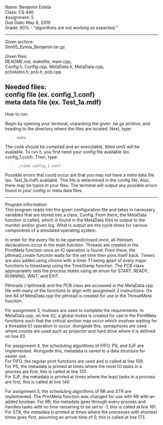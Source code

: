 Name: Benjamin Estela  
Class: CS 446  
Assignment: 5  
Due Date: May 8, 2019  
Grade: 80% - “algorithms are not working as expected.”

---  

Given archive:  
Sim05_Estela_Benjamin.tar.gz  

Given files:  
README.md, makefile, main.cpp,  
Config.h, Config.cpp, MetaData.h, MetaData.cpp,  
pcbstates.h, pcb.h, pcb.cpp  

Needed files:  
config file (ex. config_1.conf)  
meta data file (ex. Test_1a.mdf)  
---  

How to run:  

Begin by opening your terminal, unpacking the given .tar.gz archive, 
and heading to the directory where the files are located. 
Next, type:   

>`make`  

The code should be compiled and an executable, titled sim5 will be available. 
To run it, you first need your config file available (ex. config_1.conf).
Then, type:

>`./sim5 config_1.conf`

Possible errors that could occur are that you may not have a meta data 
file (ex. Test_1a.mdf) available. This file is determined in the config file.
Also, there may be typos in your files. The terminal will output any possible
errors found in your config or meta data files.

---  

Program Information:  
This program reads into the given configuration file and takes in necessary 
variables that are stored into a class, Config. From there, the MetaData 
function is called, which is found in the MetaData files to output to the
monitor and/or given log. What is output are the cycle times for various
components of a simulated operating system.  

In order for the every file to be opened/closed once, all ifstream 
declarations occur in the main function. Threads are created in the 
PrintMeta function once an IO operation is found. From there, the 
pthread_create function waits for the set time then joins itself 
back. Timers are also added using chrono with a timer T1 being apart of 
every major functions to timestamp using the TimeStamp function. The PCB 
class appropriately sets the process states using an enum for START, READY, 
RUNNING, WAIT, and EXIT.  

Pthreads (-lpthread) and the PCB class are accessed in the MetaData.cpp file with many 
of the functions to align with assignment 2 instructions. On line 84 of 
MetaData.cpp the pthread is created for use in the ThreadMeta function.

For assignment 3, mutexes are used to complete the requirements. In 
MetaData.cpp, on line 42, a global mutex is created for use in the 
PrintMeta functions such that the critical section may occur which involves 
waiting for a threaded IO operation to occur. Alongside this, semaphores are 
used where counts are used such as projector and hard drive where it is defined
on line 43.

For assignment 4, the scheduling algorithms of FIFO, PS, and SJF are implemented.
Alongside this, metadata is saved to a data structure for easier use.  
For FIFO, the regular print functions are used and is called at line 109.  
For PS, the metadata is printed at times where the most IO tasks in a process 
are first, this is called at line 137.  
For SJF, the metadata is printed at times where the least tasks in a process 
are first, this is called at line 149.  

For assignment 5, the scheduling algorithms of RR and STR are implemented.
The PrintMeta function was changed for use with RR with an added boolean.
For RR, the metadata goes through every process and handles tasks with no 
time remaining to be set to -1, this is called at line 161.
For STR, the metadata is printed at times where the processes with shortest 
times goes first, assuming an arrival time of 0, this is called at line 173.
